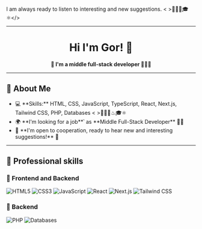 I am always ready to listen to interesting and new suggestions. < >👨🏻‍💻🎓⚛</>

---

<h1 align="center">Hi I'm Gor! 👋</h1>

<p align="center">
  <b>🚀 I'm a middle full-stack developer 👨🏻‍💻</b>
</p>

---
## 🔹 About Me

<ul>
  <li>  💻 **Skills:** HTML, CSS, JavaScript, TypeScript, React, Next.js, Tailwind CSS, PHP, Databases < >👨🏻‍💻♨🎓⚛</> </li>  
  <li>  🌍 **I'm looking for a job**՝ as **Middle Full-Stack Developer** 👨‍💻</li>  
  <li>  📩 **I'm open to cooperation, ready to hear new and interesting suggestions!** 🤝</li>  
</ul>

---
## 🚀 Professional skills
### 🔹 Frontend and Backend

![HTML5](https://img.shields.io/badge/HTML5-E34F26?style=for-the-badge&logo=html5&logoColor=white)
![CSS3](https://img.shields.io/badge/CSS3-1572B6?style=for-the-badge&logo=css3&logoColor=white)
![JavaScript](https://img.shields.io/badge/JavaScript-F7DF1E?style=for-the-badge&logo=javascript&logoColor=black)
![React](https://img.shields.io/badge/React-20232A?style=for-the-badge&logo=react&logoColor=61DAFB)
![Next.js](https://img.shields.io/badge/Next.js-000000?style=for-the-badge&logo=next.js&logoColor=white)
![Tailwind CSS](https://img.shields.io/badge/Tailwind%20CSS-38B2AC?style=for-the-badge&logo=tailwind-css&logoColor=white)

### 🔹 Backend  
![PHP](https://img.shields.io/badge/PHP-777BB4?style=for-the-badge&logo=php&logoColor=white)
![Databases](https://img.shields.io/badge/Databases-007ACC?style=for-the-badge&logo=mysql&logoColor=white)
